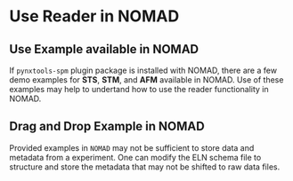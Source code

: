 # Use Reader in NOMAD
## Use Example available in NOMAD
If `pynxtools-spm` plugin package is installed with NOMAD, there are a few demo examples for __STS__, __STM__, and __AFM__ available in NOMAD. Use of these examples may help to undertand how to use the reader functionality in NOMAD.

## Drag and Drop Example in NOMAD
Provided examples in `NOMAD` may not be sufficient to store data and metadata from a experiment. One can modify the ELN schema file to structure and store the metadata that may not be shifted to raw data files.